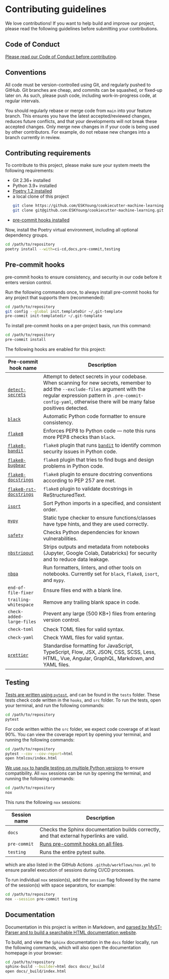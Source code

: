 # Contributing guidelines

We love contributions! If you want to help build and improve our project, please read
the following guidelines before submitting your contributions.

## Code of Conduct

[Please read our Code of Conduct before contributing][docs-code-of-conduct].

## Conventions

All code must be version-controlled using Git, and regularly pushed to GitHub. Git
branches are cheap, and commits can be squashed, or fixed-up later on. As such, please
push code, including work-in-progress code, at regular intervals.

You should regularly rebase or merge code from `main` into your feature branch. This
ensures you have the latest accepted/reviewed changes, reduces future conflicts, and
that your developments will not break these accepted changes. Only merge new changes in
if your code is being used by other contributors. For example, do not rebase new
changes into a branch currently in review.

## Contributing requirements

To contribute to this project, please make sure your system meets the following
requirements:

- Git 2.36+ installed
- Python 3.9+ installed
- [Poetry 1.2 installed][poetry]
- a local clone of this project
  ```zsh
  git clone https://github.com/ESKYoung/cookiecutter-machine-learning.git  # HTTPS
  git clone git@github.com:ESKYoung/cookiecutter-machine-learning.git  # SSH
  ```
- [pre-commit hooks installed](#pre-commit-hooks)

Now, install the Poetry virtual environment, including all optional dependency groups.

```zsh
cd /path/to/repository
poetry install --with=ci-cd,docs,pre-commit,testing
```

## Pre-commit hooks

pre-commit hooks to ensure consistency, and security in our code before it enters
version control.

Run the following commands once, to always install pre-commit hooks for any project
that supports them (recommended):

```zsh
cd /path/to/repository
git config --global init.templateDir ~/.git-template
pre-commit init-templatedir ~/.git-template
```

To install pre-commit hooks on a per-project basis, run this command:

```zsh
cd /path/to/repository
pre-commit install
```

The following hooks are enabled for this project:

| Pre-commit hook name                             | Description                                                                                                                                                                                                                                        |
| ------------------------------------------------ | -------------------------------------------------------------------------------------------------------------------------------------------------------------------------------------------------------------------------------------------------- |
| [`detect-secrets`][detect-secrets]               | Attempt to detect secrets in your codebase. When scanning for new secrets, remember to add the `--exclude-files` argument with the regular expression pattern in `.pre-commit-config-yaml`, otherwise there will be many false positives detected. |
| [`black`][black]                                 | Automatic Python code formatter to ensure consistency.                                                                                                                                                                                             |
| [`flake8`][flake8]                               | Enforces PEP8 to Python code — note this runs more PEP8 checks than `black`.                                                                                                                                                                       |
| [`flake8-bandit`][flake8-bandit]                 | `flake8` plugin that runs [`bandit`][bandit] to identify common security issues in Python code.                                                                                                                                                    |
| [`flake8-bugbear`][flake8-bugbear]               | `flake8` plugin that tries to find bugs and design problems in Python code.                                                                                                                                                                        |
| [`flake8-docstrings`][flake8-docstrings]         | `flake8` plugin to ensure docstring conventions according to PEP 257 are met.                                                                                                                                                                      |
| [`flake8-rst-docstrings`][flake8-rst-docstrings] | `flake8` plugin to validate docstrings in ReStructuredText.                                                                                                                                                                                        |
| [`isort`][isort]                                 | Sort Python imports in a specified, and consistent order.                                                                                                                                                                                          |
| [`mypy`][mypy]                                   | Static type checker to ensure functions/classes have type hints, and they are used correctly.                                                                                                                                                      |
| [`safety`][safety]                               | Checks Python dependencies for known vulnerabilities.                                                                                                                                                                                              |
| [`nbstripout`][nbstripout]                       | Strips outputs and metadata from notebooks (Jupyter, Google Colab, Databricks) for security and to reduce data leakage.                                                                                                                            |
| [`nbqa`][nbqa]                                   | Run formatters, linters, and other tools on notebooks. Currently set for `black`, `flake8`, `isort`, and `mypy`.                                                                                                                                   |
| `end-of-file-fixer`                              | Ensure files end with a blank line.                                                                                                                                                                                                                |
| `trailing-whitespace`                            | Remove any trailing blank space in code.                                                                                                                                                                                                           |
| `check-added-large-files`                        | Prevent any large (500 KB+) files from entering version control.                                                                                                                                                                                   |
| `check-toml`                                     | Check TOML files for valid syntax.                                                                                                                                                                                                                 |
| `check-yaml`                                     | Check YAML files for valid syntax.                                                                                                                                                                                                                 |
| [`prettier`][prettier]                           | Standardise formatting for JavaScript, TypeScript, Flow, JSX, JSON, CSS, SCSS, Less, HTML, Vue, Angular, GraphQL, Markdown, and YAML files.                                                                                                        |

## Testing

[Tests are written using `pytest`][pytest], and can be found in the `tests` folder.
These tests check code written in the `hooks`, and `src` folder. To run the tests, open
your terminal, and run the following commands:

```zsh
cd /path/to/repository
pytest
```

For code written within the `src` folder, we expect code coverage of at least 90%. You
can view the coverage report by opening your terminal, and running the following
commands:

```zsh
cd /path/to/repository
pytest --cov --cov-report=html
open htmlcov/index.html
```

[We use `nox` to handle testing on multiple Python versions][nox] to ensure
compatibility. All `nox` sessions can be run by opening the terminal, and running the
following commands:

```zsh
cd /path/to/repository
nox
```

This runs the following `nox` sessions:

| Session name | Description                                                                               |
| ------------ | ----------------------------------------------------------------------------------------- |
| `docs`       | Checks the Sphinx documentation builds correctly, and that external hyperlinks are valid. |
| `pre-commit` | [Runs pre-commit hooks on all files](#pre-commit-hooks).                                  |
| `testing`    | Runs the entire pytest suite.                                                             |

which are also listed in the GitHub Actions `.github/workflows/nox.yml` to ensure
parallel execution of sessions during CI/CD processes.

To run individual `nox` session(s), add the `session` flag followed by the name of the
session(s) with space separators, for example:

```zsh
cd /path/to/repository
nox --session pre-commit testing
```

## Documentation

Documentation in this project is written in Markdown, and [parsed by MyST-Parser and to
build a searchable HTML documentation website][myst-parser].

To build, and view the `Sphinx` documentation in the `docs` folder locally, run the
following commands, which will also open the documentation homepage in your browser:

```zsh
cd /path/to/repository
sphinx-build --builder=html docs docs/_build
open docs/_build/index.html
```

[bandit]: https://bandit.readthedocs.io
[black]: https://black.readthedocs.io
[detect-secrets]: https://github.com/Yelp/detect-secrets
[docs-code-of-conduct]: ./CODE_OF_CONDUCT.md
[flake8]: https://flake8.pycqa.org
[flake8-bandit]: https://github.com/tylerwince/flake8-bandit
[flake8-bugbear]: https://github.com/PyCQA/flake8-bugbear
[flake8-docstrings]: https://gitlab.com/pycqa/flake8-docstrings
[flake8-rst-docstrings]: https://github.com/peterjc/flake8-rst-docstrings
[isort]: https://pycqa.github.io/isort
[mypy]: https://mypy.readthedocs.io
[myst-parser]: https://myst-parser.readthedocs.io/en/latest
[nox]: https://nox.thea.codes/en/stable
[nbstripout]: https://github.com/kynan/nbstripout
[nbqa]: https://nbqa.readthedocs.io
[poetry]: https://python-poetry.org
[pre-commit]: https://pre-commit.com
[prettier]: https://prettier.io
[pytest]: https://docs.pytest.org/en/7.1.x
[safety]: https://pyup.io/safety
